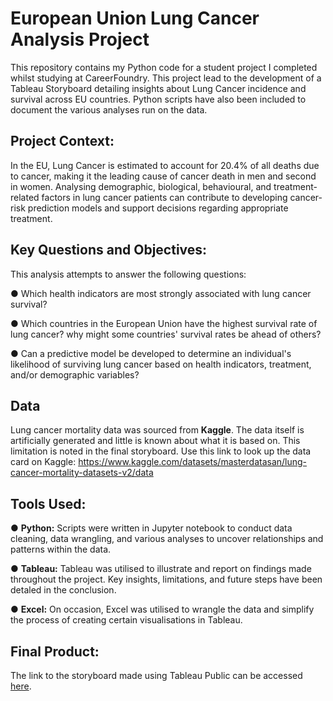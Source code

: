 # European Union Lung Cancer Analysis Project
This repository contains my Python code for a student project I completed whilst studying at CareerFoundry. This project lead to the development of a Tableau Storyboard detailing insights about Lung Cancer incidence and survival across EU countries. Python scripts have also been included to document the various analyses run on the data.

## Project Context:
In the EU, Lung Cancer is estimated to account for 20.4% of all deaths due to cancer, making it the leading cause of cancer death in men and second in women. Analysing demographic, biological, behavioural, and treatment-related factors in lung cancer patients can contribute to developing cancer-risk prediction models and support decisions regarding appropriate treatment.

## Key Questions and Objectives:
This analysis attempts to answer the following questions:

● Which health indicators are most strongly associated with lung cancer survival?

● Which countries in the European Union have the highest survival rate of lung cancer? why might some countries' survival rates be ahead of others?

● Can a predictive model be developed to determine an individual's likelihood of surviving lung cancer based on health indicators, treatment, and/or demographic variables?

## Data
Lung cancer mortality data was sourced from **Kaggle**. The data itself is artificially generated and little is known about what it is based on. This limitation is noted in the final storyboard. Use this link to look up the data card on Kaggle: https://www.kaggle.com/datasets/masterdatasan/lung-cancer-mortality-datasets-v2/data

## Tools Used:

● **Python:** Scripts were written in Jupyter notebook to conduct data cleaning, data wrangling, and various analyses to uncover relationships and patterns within the data.

● **Tableau:** Tableau was utilised to illustrate and report on findings made throughout the project. Key insights, limitations, and future steps have been detaled in the conclusion.

● **Excel:** On occasion, Excel was utilised to wrangle the data and simplify the process of creating certain visualisations in Tableau.

## Final Product:
The link to the storyboard made using Tableau Public can be accessed [here](https://public.tableau.com/views/AnalysisofLungCancerAcrosstheEuropeanUnion/StoryBoard?:language=en-US&:sid=&:redirect=auth&:display_count=n&:origin=viz_share_link).
